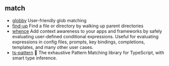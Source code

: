 ## match

- [globby](https://github.com/sindresorhus/globby) User-friendly glob matching
- [find-up](https://github.com/sindresorhus/find-up) Find a file or directory by walking up parent directories
- [whence](https://github.com/jonschlinkert/whence) Add context awareness to your apps and frameworks by safely evaluating user-defined conditional expressions. Useful for evaluating expressions in config files, prompts, key bindings, completions, templates, and many other user cases.
- [ts-pattern](https://github.com/gvergnaud/ts-pattern) 🎨 The exhaustive Pattern Matching library for TypeScript, with smart type inference.